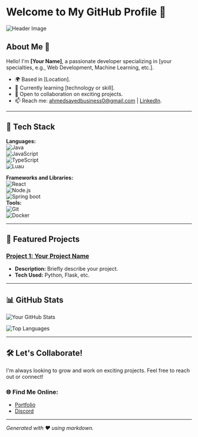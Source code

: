 # Welcome to My GitHub Profile 👋

![Header Image](https://github.com/your-username/your-repo/raw/main/header-image.png)

## About Me 🌟

Hello! I'm **[Your Name]**, a passionate developer specializing in [your specialties, e.g., Web Development, Machine Learning, etc.].

- 🌍 Based in [Location].
- 🌱 Currently learning [technology or skill].
- 💼 Open to collaboration on exciting projects.
- 📫 Reach me: [ahmedsayedbusiness0@gmail.com](mailto:ahmedsayedbusiness0@gmail.com) | [LinkedIn](https://linkedin.com/in/your-profile).

---

## 🔧 Tech Stack

**Languages:**  
![Java](https://img.shields.io/badge/java-%2523F7DF1E.svg?logo=java&logoColor=black)  
![JavaScript](https://img.shields.io/badge/JavaScript-%23F7DF1E.svg?logo=javascript&logoColor=black)  
![TypeScript](https://img.shields.io/badge/typescript-%2523F7DF1E.svg?logo=typescript&logoColor=black)  
![Luau](https://img.shields.io/badge/lua-%2523339933.svg?logo=lua&logoColor=white)  

**Frameworks and Libraries:**  
![React](https://img.shields.io/badge/React-%2361DAFB.svg?logo=react&logoColor=black)  
![Node.js](https://img.shields.io/badge/Node.js-%23339933.svg?logo=node.js&logoColor=white)  
![Spring boot](https://img.shields.io/badge/springboot-%2523339933.svg?logo=springboot&logoColor=white)  
**Tools:**  
![Git](https://img.shields.io/badge/Git-%23F05032.svg?logo=git&logoColor=white)  
![Docker](https://img.shields.io/badge/Docker-%230db7ed.svg?logo=docker&logoColor=white)  

---

## 🚀 Featured Projects

### [Project 1: Your Project Name](https://github.com/modynem/Webhook-Library)
- **Description:** Briefly describe your project.
- **Tech Used:** Python, Flask, etc.

---

## 📊 GitHub Stats

![Your GitHub Stats](https://github-readme-stats.vercel.app/api?username=modynem&show_icons=true&theme=radical)

![Top Languages](https://github-readme-stats.vercel.app/api/top-langs/?username=modynem&layout=compact&theme=radical)

---

## 🛠️ Let's Collaborate!

I'm always looking to grow and work on exciting projects. Feel free to reach out or connect!

### 🌐 Find Me Online:

- [Portfolio](https://ahmedsayedv2.vercel.app/)
- [Discord](https://discordlookup.com/user/831591201114292305)

---

*Generated with ❤️ using markdown.*
